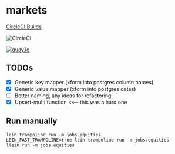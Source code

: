 # markets

[CircleCI Builds](https://circleci.com/gh/skilbjo/markets-etl)

![CircleCI](https://circleci.com/gh/skilbjo/markets-etl/tree/master.svg?style=shield&circle_token=df58a0027114c540a956e9d1a075d58897ede76d)

[![quay.io](https://quay.io/repository/skilbjo/markets-etl/status "Docker Repository on Quay")](https://quay.io/repository/skilbjo/markets-etl)

## TODOs

- [X] Generic key mapper (xform into postgres column names)
- [X] Generic value mapper (xform into postgres dates)
- [ ] Better naming, any ideas for refactoring
- [X] Upsert-multi function <<-- this was a hard one

## Run manually

    lein trampoline run -m jobs.equities
    LEIN_FAST_TRAMPOLINE=true lein trampoline run -m jobs.equities
    llein run -m jobs.equities
